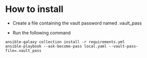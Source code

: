 # How to install 

* Create a file containing the vault password named .vault_pass

* Run the following command
```
ansible-galaxy collection install -r requirements.yml
ansible-playbook --ask-become-pass local.yaml --vault-pass-file=.vault_pass
```
